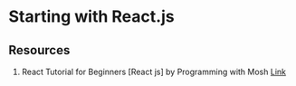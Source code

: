 # Starting with React.js

## Resources
1. React Tutorial for Beginners [React js] by Programming with Mosh [Link](https://youtu.be/Ke90Tje7VS0)